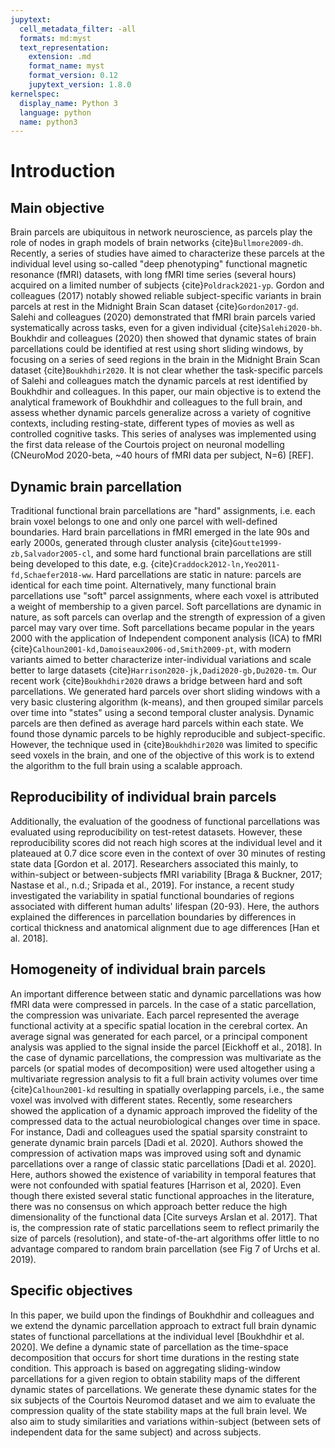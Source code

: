 ```yaml
---
jupytext:
  cell_metadata_filter: -all
  formats: md:myst
  text_representation:
    extension: .md
    format_name: myst
    format_version: 0.12
    jupytext_version: 1.8.0
kernelspec:
  display_name: Python 3
  language: python
  name: python3
---
```


# Introduction  

## Main objective
Brain parcels are ubiquitous in network neuroscience, as parcels play the role of nodes in graph models of brain networks {cite}`Bullmore2009-dh`. Recently, a series of studies have aimed to characterize these parcels at the individual level using so-called "deep phenotyping" functional magnetic resonance (fMRI) datasets, with long fMRI time series (several hours) acquired on a limited number of subjects {cite}`Poldrack2021-yp`. Gordon and colleagues (2017) notably showed reliable subject-specific variants in brain parcels at rest in the Midnight Brain Scan dataset {cite}`Gordon2017-gd`. Salehi and colleagues (2020) demonstrated that fMRI brain parcels varied systematically across tasks, even for a given individual {cite}`Salehi2020-bh`. Boukhdir and colleagues (2020) then showed that dynamic states of brain parcellations could be identified at rest using short sliding windows, by focusing on a series of seed regions in the brain in the Midnight Brain Scan dataset {cite}`Boukhdhir2020`. It is not clear whether the task-specific parcels of Salehi and colleagues match the dynamic parcels at rest identified by Boukhdhir and colleagues. In this paper, our main objective is to extend the analytical framework of Boukhdhir and colleagues to the full brain, and assess whether dynamic parcels generalize across a variety of cognitive contexts, including resting-state, different types of movies as well as controlled cognitive tasks. This series of analyses was implemented using the first data release of the Courtois project on neuronal modelling (CNeuroMod 2020-beta, ~40 hours of fMRI data per subject, N=6) [REF].

## Dynamic brain parcellation
Traditional functional brain parcellations are "hard" assignments, i.e. each brain voxel belongs to one and only one parcel with well-defined boundaries. Hard brain parcellations in fMRI emerged in the late 90s and early 2000s, generated through cluster analysis {cite}`Goutte1999-zb,Salvador2005-cl`, and some hard functional brain parcellations are still being developed to this date, e.g. {cite}`Craddock2012-ln,Yeo2011-fd,Schaefer2018-ww`. Hard parcellations are static in nature: parcels are identical for each time point. Alternatively, many functional brain parcellations use "soft" parcel assignments, where each voxel is attributed a weight of membership to a given parcel. Soft parcellations are dynamic in nature, as soft parcels can overlap and the strength of expression of a given parcel may vary over time. Soft parcellations became popular in the years 2000 with the application of Independent component analysis (ICA) to fMRI {cite}`Calhoun2001-kd,Damoiseaux2006-od,Smith2009-pt`, with modern variants aimed to better characterize inter-individual variations and scale better to large datasets {cite}`Harrison2020-jk,Dadi2020-gb,Du2020-tm`. Our recent work {cite}`Boukhdhir2020` draws a bridge between hard and soft parcellations. We generated hard parcels over short sliding windows with a very basic clustering algorithm (k-means), and then grouped similar parcels over time into "states" using a second temporal cluster analysis. Dynamic parcels are then defined as average hard parcels within each state. We found those dynamic parcels to be highly reproducible and subject-specific. However, the technique used in {cite}`Boukhdhir2020` was limited to specific seed voxels in the brain, and one of the objective of this work is to extend the algorithm to the full brain using a scalable approach.

## Reproducibility of individual brain parcels
Additionally, the evaluation of the goodness of functional parcellations was evaluated using reproducibility on test-retest datasets. However, these reproducibility scores did not reach high scores at the individual level and it plateaued at 0.7 dice score even in the context of over 30 minutes of resting state data [Gordon et al. 2017]. Researchers associated this mainly, to within-subject or between-subjects fMRI variability [Braga & Buckner, 2017; Nastase et al., n.d.; Sripada et al., 2019]. For instance, a recent study investigated the variability in spatial functional boundaries of regions associated with different human adults' lifespan (20-93). Here, the authors explained the differences in parcellation boundaries by differences in cortical thickness and anatomical alignment due to age differences [Han et al. 2018].  

## Homogeneity of individual brain parcels
An important difference between static and dynamic parcellations was how fMRI data were compressed in parcels. In the case of a static parcellation, the compression was univariate. Each parcel represented the average functional activity at a specific spatial location in the cerebral cortex. An average signal was generated for each parcel, or a principal component analysis was applied to the signal inside the parcel [Eickhoff et al., 2018]. In the case of dynamic parcellations, the compression was multivariate as the parcels (or spatial modes of decomposition) were used altogether using a multivariate regression analysis to fit a full brain activity volumes over time {cite}`Calhoun2001-kd` resulting in spatially overlapping parcels, i.e., the same voxel was involved with different states. Recently, some researchers showed the application of a dynamic approach improved the fidelity of the compressed data to the actual neurobiological changes over time in space. For instance, Dadi and colleagues used the spatial sparsity constraint to generate dynamic brain parcels [Dadi et al. 2020]. Authors showed the compression of activation maps was improved using soft and dynamic parcellations over a range of classic static parcellations [Dadi et al. 2020]. Here, authors showed the existence of variability in temporal features that were not confounded with spatial features [Harrison et al,  2020]. Even though there existed several static functional approaches in the literature, there was no consensus on which approach better reduce the high dimensionality of the functional data [Cite surveys Arslan et al. 2017]. That is, the compression rate of static parcellations seem to reflect primarily the size of parcels (resolution), and state-of-the-art algorithms offer little to no advantage compared to random brain parcellation (see Fig 7 of Urchs et al. 2019).

## Specific objectives
In this paper, we build upon the findings of Boukhdhir and colleagues and we extend the dynamic parcellation approach to extract full brain dynamic states of functional parcellations at the individual level [Boukhdhir et al. 2020]. We define a dynamic state of parcellation as the time-space decomposition that occurs for short time durations in the resting state condition. This approach is based on aggregating sliding-window parcellations for a given region to obtain stability maps of the different dynamic states of parcellations. We generate these dynamic states for the six subjects of the Courtois Neuromod dataset and we aim to evaluate the compression quality of the state stability maps at the full brain level. We also aim to study similarities and variations within-subject (between sets of independent data for the same subject) and across subjects.   
